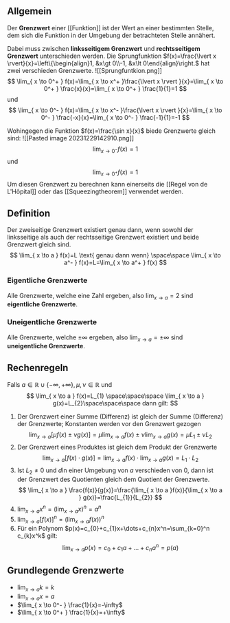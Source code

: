 ## Allgemein
Der **Grenzwert** einer [[Funktion]] ist der Wert an einer bestimmten Stelle, dem sich die Funktion in der Umgebung der betrachteten Stelle annähert.

Dabei muss zwischen **linksseitigem Grenzwert** und **rechtsseitigem Grenzwert** unterschieden werden.
Die Sprungfunktion $f(x)=\frac{\lvert x \rvert}{x}=\left\{\begin{align}1, &x\gt 0\\-1, &x\lt 0\end{align}\right.$ hat zwei verschieden Grenzwerte.
![[Sprungfuntkion.png]]$$
\lim_{ x \to 0^+ } f(x)=\lim_{ x \to x^+ }\frac{\lvert x \rvert }{x}=\lim_{ x \to 0^+ } \frac{x}{x}=\lim_{ x \to 0^+ } \frac{1}{1}=1
$$
und
$$
\lim_{ x \to 0^- } f(x)=\lim_{ x \to x^- }\frac{\lvert x \rvert }{x}=\lim_{ x \to 0^- } \frac{-x}{x}=\lim_{ x \to 0^- } \frac{-1}{1}=-1
$$

Wohingegen die Funktion $f(x)=\frac{\sin x}{x}$ biede Grenzwerte gleich sind:
![[Pasted image 20231229142910.png]]$$
\lim_{ x \to 0^- } f(x)=1
$$
und
$$
\lim_{ x \to 0^+ }f(x)=1 
$$
Um diesen Grenzwert zu berechnen kann einerseits die [[Regel von de L'Hôpital]] oder das [[Squeezingtheorem]] verwendet werden.

## Definition
Der zweiseitige Grenzwert existiert genau dann, wenn sowohl der linksseitige als auch der rechtsseitige Grenzwert existiert und beide Grenzwert gleich sind.
$$
\lim_{ x \to a } f(x)=L \text{ genau dann wenn} \space\space \lim_{ x \to a^- } f(x)=L=\lim_{ x \to a^+ } f(x)
$$

### Eigentliche Grenzwerte
Alle Grenzwerte, welche eine Zahl ergeben, also $\lim_{ x \to a } = 2$ sind **eigentliche Grenzwerte**.

### Uneigentliche Grenzwerte
Alle Grenzwerte, welche $\pm \infty$ ergeben, also $\lim_{ x \to a }=\pm \infty$ sind **uneigentliche Grenzwerte**.



## Rechenregeln
Falls $a \in \mathbb{R} \cup\{-\infty,+\infty\}, \mu, \nu \in \mathbb{R}$ und 
$$
\lim_{ x \to a } f(x)=L_{1} \space\space\space \lim_{ x \to a } g(x)=L_{2}\space\space\space dann gilt:
$$
1. Der Grenzwert einer Summe (Differenz) ist gleich der Summe (Differenz) der Grenzwerte; Konstanten werden vor den Grenzwert gezogen
	$$
\lim_{ x \to a } [\mu f(x) \pm \nu g(x)]=\mu \lim_{ x \to a } f(x) \pm \nu \lim_{ x \to a } g(x) = \mu L_{1}\pm \nu L_{2}
$$
2. Der Grenzwert eines Produktes ist gleich dem Produkt der Grenzwerte
$$
\lim_{ x \to a } [f(x)\cdot g(x)] = \lim_{ x \to a } f(x) \cdot \lim_{ x \to a }g(x) = L_{1} \cdot L_{2} 
$$
3. Ist $L_{2}\ne 0$ und $d$in einer Umgebung von $a$ verschieden von $0$, dann ist der Grenzwert des Quotienten gleich dem Quotient der Grenzwerte.
$$
\lim_{ x \to a } \frac{f(x)}{g(x)}=\frac{\lim_{ x \to a }f(x)}{\lim_{ x \to a } g(x)}=\frac{L_{1}}{L_{2}} 
$$
4. $\lim_{ x \to a }x^n=(\lim_{ x \to a }x)^n=a^n$
5. $\lim_{ x \to a }[f(x)]^n=(\lim_{ x \to a }f(x))^n$
6. Für ein Polynom $p(x)=c_{0}+c_{1}x+\dots+c_{n}x^n=\sum_{k=0}^n c_{k}x^k$ gilt:
$$
\lim_{ x \to a } p(x) = c_{0}+c_{1}a+\dots+c_{n}a^n=p(a)
$$


## Grundlegende Grenzwerte
- $\lim_{ x \to a }k =k$
- $\lim_{ x \to a }x=a$
- $\lim_{ x \to 0^- } \frac{1}{x}=-\infty$
- $\lim_{ x \to 0^+ } \frac{1}{x}=+\infty$

